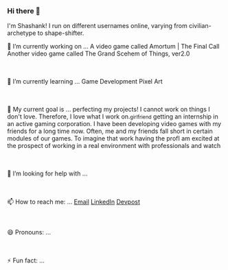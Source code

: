 ### Hi there 👋

I'm Shashank! I run on different usernames online, varying from civilian-archetype to shape-shifter.


🔭 I’m currently working on ...
    A video game called Amortum | The Final Call
    Another video game called The Grand Scehem of Things, ver2.0

<br/><br/>
🌱 I’m currently learning ...
    Game Development
    Pixel Art
    
<br/><br/>
👯 My current goal is ...
    perfecting my projects! I cannot work on things I don't love. Therefore, I love what I work on.<small>girlfriend</small>
    getting an internship in an active gaming corporation. I have been developing video games with my friends for a long time now. Often, me and my friends fall short in certain modules of our games. To imagine that work having the profI am excited at the prospect of working in a real environment with professionals and watch 

<br/><br/>
🤔 I’m looking for help with ...


<br/><br/>
📫 How to reach me: ...
<a href='mailto:name@domain'>Email</a>
<a href='https://www.linkedin.com/in/shashank-nerurkar-1bb151171/'>LinkedIn</a>
<a href='https://devpost.com/shash-nerurkar?ref_content=user-portfolio&ref_feature=portfolio&ref_medium=global-nav'>Devpost</a>

<br/><br/>
😄 Pronouns: ...


<br/><br/>
⚡ Fun fact: ...


<br/><br/>
